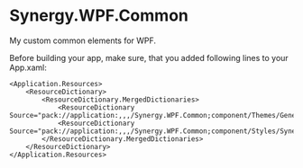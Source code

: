 # Synergy.WPF.Common
My custom common elements for WPF.

Before building your app, make sure, that you added following lines to your App.xaml: 
```
<Application.Resources>
    <ResourceDictionary>
        <ResourceDictionary.MergedDictionaries>
            <ResourceDictionary Source="pack://application:,,,/Synergy.WPF.Common;component/Themes/Generic.xaml"/>
            <ResourceDictionary Source="pack://application:,,,/Synergy.WPF.Common;component/Styles/Synergy.WPF.Common.Shared.xaml"/>
        </ResourceDictionary.MergedDictionaries>
    </ResourceDictionary>
</Application.Resources>
```
